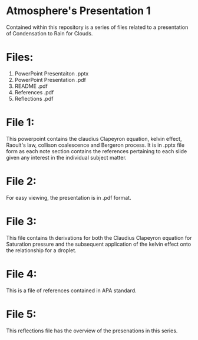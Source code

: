 # Atmosphere's Presentation 1
Contained within this repository is a series of files related to a presentation of Condensation to Rain for Clouds. 
# Files:
1. PowerPoint Presentaiton .pptx
2. PowerPoint Presentation .pdf
3. README .pdf
4. References .pdf
5. Reflections .pdf

# File 1:
This powerpoint contains the claudius Clapeyron equation, kelvin effect, Raoult's law, collison coalescence and Bergeron process. It is in .pptx file form as each note section contains the references pertaining to each slide given any interest in the individual subject matter. 

# File 2: 
For easy viewing, the presentation is in .pdf format.

# File 3: 
This file contains th derivations for both the Claudius Clapeyron equation for Saturation pressure and the subsequent application of the kelvin effect onto the relationship for a droplet. 

# File 4:
This is a file of references contained in APA standard. 

# File 5: 

This reflections file has the overview of the presenations in this series. 
